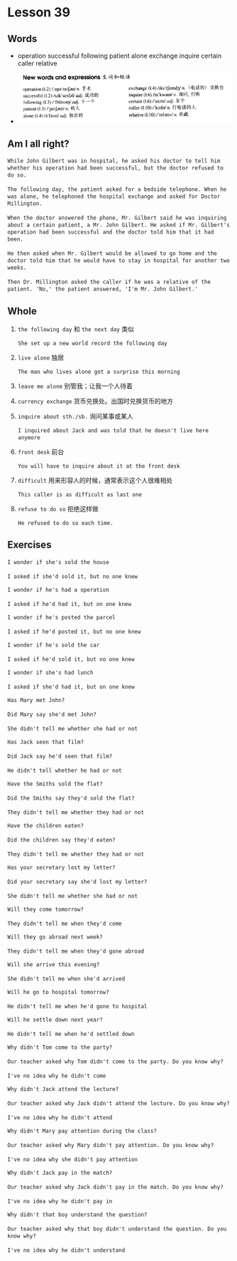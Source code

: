 # Lesson 39

## Words

- operation successful following patient alone exchange inquire certain caller relative

- ![Words](../../../Images/Part2/04/words-39.png)

## Am I all right?

```
While John Gilbert was in hospital, he asked his doctor to tell him whether his operation had been successful, but the doctor refused to do so.

The following day, the patient asked for a bedside telephone. When he was alone, he telephoned the hospital exchange and asked for Doctor Millington.

When the doctor answered the phone, Mr. Gilbert said he was inquiring about a certain patient, a Mr. John Gilbert. He asked if Mr. Gilbert's operation had been successful and the doctor told him that it had been.

He then asked when Mr. Gilbert would be allowed to go home and the doctor told him that he would have to stay in hospital for another two weeks.

Then Dr. Millington asked the caller if he was a relative of the patient. 'No,' the patient answered, 'I'm Mr. John Gilbert.'
```

## Whole

1. `the following day` 和 `the next day` 类似

   ```
   She set up a new world record the following day
   ```

2. `live alone` 独居

   ```
   The man who lives alone got a surprise this morning
   ```

3. `leave me alone` 别管我；让我一个人待着

4. `currency exchange` 货币兑换处。出国时兑换货币的地方

5. `inquire about sth./sb.` 询问某事或某人

   ```
   I inquired about Jack and was told that he doesn't live here anymore
   ```

6. `front desk` 前台

   ```
   You will have to inquire about it at the front desk
   ```

7. `difficult` 用来形容人的时候，通常表示这个人很难相处

   ```
   This caller is as difficult as last one
   ```

8. `refuse to do so` 拒绝这样做

   ```
   He refused to do so each time.
   ```

## Exercises

```
I wonder if she's sold the house

I asked if she'd sold it, but no one knew
```

```
I wonder if he's had a operation

I asked if he'd had it, but on one knew
```

```
I wonder if he's posted the parcel

I asked if he'd posted it, but no one knew
```

```
I wonder if he's sold the car

I asked if he'd sold it, but no one knew
```

```
I wonder if she's had lunch

I asked if she'd had it, but on one knew
```

```
Has Mary met John?

Did Mary say she'd met John?

She didn't tell me whether she had or not
```

```
Has Jack seen that film?

Did Jack say he'd seen that film?

He didn't tell whether he had or not
```

```
Have the Smiths sold the flat?

Did the Smiths say they'd sold the flat?

They didn't tell me whether they had or not
```

```
Have the children eaten?

Did the children say they'd eaten?

They didn't tell me whether they had or not
```

```
Has your secretary lost my letter?

Did your secretary say she'd lost my letter?

She didn't tell me whether she had or not
```

```
Will they come tomorrow?

They didn't tell me when they'd come
```

```
Will they go abroad next week?

They didn't tell me when they'd gone abroad
```

```
Will she arrive this evening?

She didn't tell me when she'd arrived
```

```
Will he go to hospital tomorrow?

He didn't tell me when he'd gone to hospital
```

```
Will he settle down next year?

He didn't tell me when he'd settled down
```

```
Why didn't Tom come to the party?

Our teacher asked why Tom didn't come to the party. Do you know why?

I've no idea why he didn't come
```

```
Why didn't Jack attend the lecture?

Our teacher asked why Jack didn't attend the lecture. Do you know why?

I've no idea why he didn't attend
```

```
Why didn't Mary pay attention during the class?

Our teacher asked why Mary didn't pay attention. Do you know why?

I've no idea why she didn't pay attention
```

```
Why didn't Jack pay in the match?

Our teacher asked why Jack didn't pay in the match. Do you know why?

I've no idea why he didn't pay in
```

```
Why didn't that boy understand the question?

Our teacher asked why that boy didn't understand the question. Do you know why?

I've no idea why he didn't understand
```
